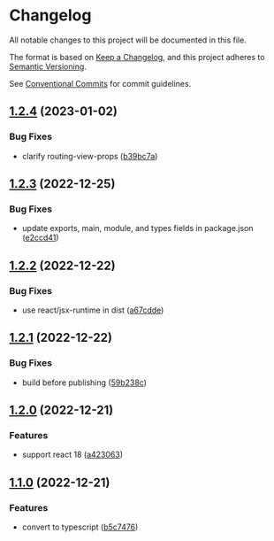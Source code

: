 # Changelog

All notable changes to this project will be documented in this file.

The format is based on [Keep a Changelog](https://keepachangelog.com/en/1.0.0/), and this project
adheres to [Semantic Versioning](https://semver.org/spec/v2.0.0.html).

See [Conventional Commits](https://conventionalcommits.org) for commit guidelines.

## [1.2.4](https://github.com/jneander/activity-routing-react/compare/v1.2.3...v1.2.4) (2023-01-02)

### Bug Fixes

- clarify routing-view-props
  ([b39bc7a](https://github.com/jneander/activity-routing-react/commit/b39bc7a831030197e1331ddb95b63e1a2769d44d))

## [1.2.3](https://github.com/jneander/activity-routing-react/compare/v1.2.2...v1.2.3) (2022-12-25)

### Bug Fixes

- update exports, main, module, and types fields in package.json
  ([e2ccd41](https://github.com/jneander/activity-routing-react/commit/e2ccd415649ce794d27d7a3d9c92a6988e726764))

## [1.2.2](https://github.com/jneander/activity-routing-react/compare/v1.2.1...v1.2.2) (2022-12-22)

### Bug Fixes

- use react/jsx-runtime in dist
  ([a67cdde](https://github.com/jneander/activity-routing-react/commit/a67cdde76eca7f346bd9fc89f2be79b5273cc4f9))

## [1.2.1](https://github.com/jneander/activity-routing-react/compare/v1.2.0...v1.2.1) (2022-12-22)

### Bug Fixes

- build before publishing
  ([59b238c](https://github.com/jneander/activity-routing-react/commit/59b238ce55b0113a736fc956bf289cd1c2a4acd5))

## [1.2.0](https://github.com/jneander/activity-routing-react/compare/v1.1.0...v1.2.0) (2022-12-21)

### Features

- support react 18
  ([a423063](https://github.com/jneander/activity-routing-react/commit/a4230635f507092afedec204b7b1434d1092501d))

## [1.1.0](https://github.com/jneander/activity-routing-react/compare/v1.0.2...v1.1.0) (2022-12-21)

### Features

- convert to typescript
  ([b5c7476](https://github.com/jneander/activity-routing-react/commit/b5c74765e2d0049770f1508aa04353010d9462e0))
